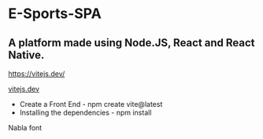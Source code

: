 # E-Sports-SPA

## A platform made using **Node.JS**, **React** and **React Native**.

https://vitejs.dev/

  [vitejs.dev](https://vitejs.dev/)

* Create a Front End - npm create vite@latest
* Installing the dependencies - npm install


Nabla font